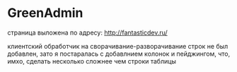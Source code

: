 # GreenAdmin

страница выложена по адресу: http://fantasticdev.ru/

клиентский обработчик на сворачивание-разворачивание строк не был добавлен, 
зато я постаралась с добавлнием колонок и пейджингом, что, имхо, сделать несколько сложнее чем строки таблицы
